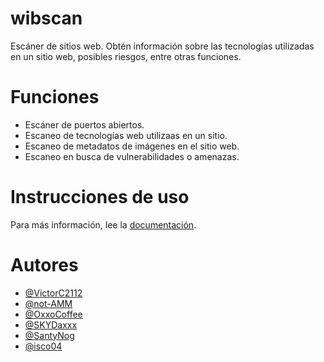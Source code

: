 # wibscan
Escáner de sitios web. Obtén información sobre las tecnologías utilizadas en un sitio web, posibles riesgos, entre otras funciones.

# Funciones
- Escáner de puertos abiertos.
- Escaneo de tecnologías web utilizaas en un sitio.
- Escaneo de metadatos de imágenes en el sitio web.
- Escaneo en busca de vulnerabilidades o amenazas.

# Instrucciones de uso


Para más información, lee la [documentación]().

# Autores
- [@VictorC2112](https://github.com/VictorC2112)
- [@not-AMM](https://github.com/not-AMM)
- [@OxxoCoffee](https://github.com/OxxoCoffee)
- [@SKYDaxxx](https://github.com/SKYDaxxx)
- [@SantyNog](https://github.com/SantyNog)
- [@isco04](https://github.com/isco04)
